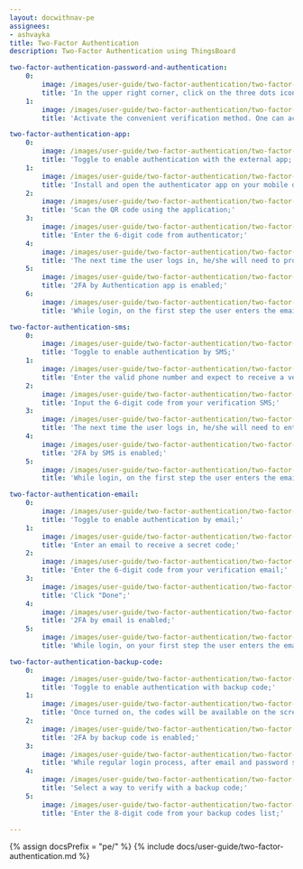 ```yaml
---
layout: docwithnav-pe
assignees:
- ashvayka
title: Two-Factor Authentication
description: Two-Factor Authentication using ThingsBoard

two-factor-authentication-password-and-authentication:
    0:
        image: /images/user-guide/two-factor-authentication/two-factor-authentication-password-and-authentication-1-pe.png
        title: 'In the upper right corner, click on the three dots icon. In the dropdown menu, proceed with "Security";'
    1:
        image: /images/user-guide/two-factor-authentication/two-factor-authentication-password-and-authentication-2-pe.png
        title: 'Activate the convenient verification method. One can activate multiple providers. Save changes.'

two-factor-authentication-app:
    0:
        image: /images/user-guide/two-factor-authentication/two-factor-authentication-app-1-pe.png
        title: 'Toggle to enable authentication with the external app;'
    1:
        image: /images/user-guide/two-factor-authentication/two-factor-authentication-app-2-pe.png
        title: 'Install and open the authenticator app on your mobile device;'
    2:
        image: /images/user-guide/two-factor-authentication/two-factor-authentication-app-3-pe.png
        title: 'Scan the QR code using the application;'
    3:
        image: /images/user-guide/two-factor-authentication/two-factor-authentication-app-4-pe.png
        title: 'Enter the 6-digit code from authenticator;'
    4:
        image: /images/user-guide/two-factor-authentication/two-factor-authentication-app-5-pe.png
        title: 'The next time the user logs in, he/she will need to provide the code rendered by the application. Click "Done";'
    5:
        image: /images/user-guide/two-factor-authentication/two-factor-authentication-app-6-pe.png
        title: '2FA by Authentication app is enabled;'
    6:
        image: /images/user-guide/two-factor-authentication/two-factor-authentication-app-7-pe.png
        title: 'While login, on the first step the user enters the email and password. Afterward, user should enter the security code from the authenticator app.'

two-factor-authentication-sms:
    0:
        image: /images/user-guide/two-factor-authentication/two-factor-authentication-sms-1-pe.png
        title: 'Toggle to enable authentication by SMS;'
    1:
        image: /images/user-guide/two-factor-authentication/two-factor-authentication-sms-3-pe.png
        title: 'Enter the valid phone number and expect to receive a verification short message;'
    2:
        image: /images/user-guide/two-factor-authentication/two-factor-authentication-sms-4-pe.png
        title: 'Input the 6-digit code from your verification SMS;'
    3:
        image: /images/user-guide/two-factor-authentication/two-factor-authentication-sms-5-pe.png
        title: 'The next time the user logs in, he/she will need to enter the code from SMS. Click "Done";'
    4:
        image: /images/user-guide/two-factor-authentication/two-factor-authentication-sms-6-pe.png
        title: '2FA by SMS is enabled;'
    5:
        image: /images/user-guide/two-factor-authentication/two-factor-authentication-sms-7-pe.png
        title: 'While login, on the first step the user enters the email and password. Afterward, user should enter the security code from your SMS.'

two-factor-authentication-email:
    0:
        image: /images/user-guide/two-factor-authentication/two-factor-authentication-email-1-pe.png
        title: 'Toggle to enable authentication by email;'
    1:
        image: /images/user-guide/two-factor-authentication/two-factor-authentication-email-2-pe.png
        title: 'Enter an email to receive a secret code;'
    2:
        image: /images/user-guide/two-factor-authentication/two-factor-authentication-email-4-pe.png
        title: 'Enter the 6-digit code from your verification email;'
    3:
        image: /images/user-guide/two-factor-authentication/two-factor-authentication-email-5-pe.png
        title: 'Click "Done";'
    4:
        image: /images/user-guide/two-factor-authentication/two-factor-authentication-email-6-pe.png
        title: '2FA by email is enabled;'
    5:
        image: /images/user-guide/two-factor-authentication/two-factor-authentication-email-9-pe.png
        title: 'While login, on your first step the user enters the email and password. Afterward, user should enter the security code from your mailbox.'

two-factor-authentication-backup-code:
    0:
        image: /images/user-guide/two-factor-authentication/two-factor-authentication-backup-code-1-pe.png
        title: 'Toggle to enable authentication with backup code;'
    1:
        image: /images/user-guide/two-factor-authentication/two-factor-authentication-backup-code-2-pe.png
        title: 'Once turned on, the codes will be available on the screen. The user can download them (txt) or print them. Each backup code can be used once;'
    2:
        image: /images/user-guide/two-factor-authentication/two-factor-authentication-backup-code-3-pe.png
        title: '2FA by backup code is enabled;'
    3:
        image: /images/user-guide/two-factor-authentication/two-factor-authentication-backup-code-5-pe.png
        title: 'While regular login process, after email and password step click “Try another way” button;'
    4:
        image: /images/user-guide/two-factor-authentication/two-factor-authentication-backup-code-6-pe.png
        title: 'Select a way to verify with a backup code;'
    5:
        image: /images/user-guide/two-factor-authentication/two-factor-authentication-backup-code-7-pe.png
        title: 'Enter the 8-digit code from your backup codes list;'

---
```


{% assign docsPrefix = "pe/" %}
{% include docs/user-guide/two-factor-authentication.md %}
